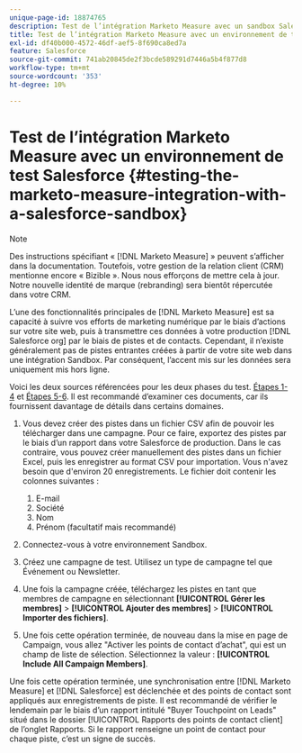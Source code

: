 ```yaml
---
unique-page-id: 18874765
description: Test de l’intégration Marketo Measure avec un sandbox Salesforce - [!DNL Marketo Measure]
title: Test de l’intégration Marketo Measure avec un environnement de test Salesforce
exl-id: df40b000-4572-46df-aef5-8f690ca8ed7a
feature: Salesforce
source-git-commit: 741ab20845de2f3bcde589291d7446a5b4f877d8
workflow-type: tm+mt
source-wordcount: '353'
ht-degree: 10%

---
```


# Test de l’intégration Marketo Measure avec un environnement de test Salesforce {#testing-the-marketo-measure-integration-with-a-salesforce-sandbox}

>[!NOTE]
>
>Des instructions spécifiant « [!DNL Marketo Measure] » peuvent s’afficher dans la documentation. Toutefois, votre gestion de la relation client (CRM) mentionne encore « Bizible ». Nous nous efforçons de mettre cela à jour. Notre nouvelle identité de marque (rebranding) sera bientôt répercutée dans votre CRM.

L’une des fonctionnalités principales de [!DNL Marketo Measure] est sa capacité à suivre vos efforts de marketing numérique par le biais d’actions sur votre site web, puis à transmettre ces données à votre production [!DNL Salesforce org] par le biais de pistes et de contacts. Cependant, il n’existe généralement pas de pistes entrantes créées à partir de votre site web dans une intégration Sandbox. Par conséquent, l’accent mis sur les données sera uniquement mis hors ligne.

Voici les deux sources référencées pour les deux phases du test. [Étapes 1-4](https://help.salesforce.com/s/articleView?id=lead_import_wizard.htm&amp;language=en_US&amp;type=5) et [Étapes 5-6](/help/channel-tracking-and-setup/offline-channels/legacy-processes/syncing-offline-campaigns.md). Il est recommandé d’examiner ces documents, car ils fournissent davantage de détails dans certains domaines.

1. Vous devez créer des pistes dans un fichier CSV afin de pouvoir les télécharger dans une campagne. Pour ce faire, exportez des pistes par le biais d’un rapport dans votre Salesforce de production. Dans le cas contraire, vous pouvez créer manuellement des pistes dans un fichier Excel, puis les enregistrer au format CSV pour importation. Vous n&#39;avez besoin que d&#39;environ 20 enregistrements. Le fichier doit contenir les colonnes suivantes :

   1. E-mail
   1. Société
   1. Nom
   1. Prénom (facultatif mais recommandé)

1. Connectez-vous à votre environnement Sandbox.
1. Créez une campagne de test. Utilisez un type de campagne tel que Événement ou Newsletter.
1. Une fois la campagne créée, téléchargez les pistes en tant que membres de campagne en sélectionnant **[!UICONTROL Gérer les membres]** > **[!UICONTROL Ajouter des membres]** > **[!UICONTROL Importer des fichiers]**.
1. Une fois cette opération terminée, de nouveau dans la mise en page de Campaign, vous allez &quot;Activer les points de contact d’achat&quot;, qui est un champ de liste de sélection. Sélectionnez la valeur : **[!UICONTROL Include All Campaign Members]**.

Une fois cette opération terminée, une synchronisation entre [!DNL Marketo Measure] et [!DNL Salesforce] est déclenchée et des points de contact sont appliqués aux enregistrements de piste. Il est recommandé de vérifier le lendemain par le biais d’un rapport intitulé &quot;Buyer Touchpoint on Leads&quot; situé dans le dossier [!UICONTROL Rapports des points de contact client] de l’onglet Rapports. Si le rapport renseigne un point de contact pour chaque piste, c’est un signe de succès.
